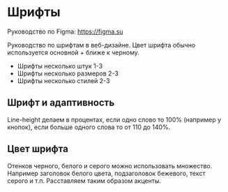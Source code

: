 # Шрифты
Руководство по Figma: https://figma.su

Руководство по шрифтам в веб-дизайне.
Цвет шрифта обычно используется основной + ближе к черному.

* Шрифты несколько штук 1-3
* Шрифты несколько размеров 2-3
* Шрифты несколько стилей 2-3

## Шрифт и адаптивность
Line-height делаем в процентах, если одно слово то 100% (например у кнопок), если больше одного слова то от 110 до 140%.

## Цвет шрифта
Отенков черного, белого и серого можно использовать множество. Например заголовок белого цвета, подзаголовок бежевого, текст серого и т.п. Расставляем таким образом акценты.